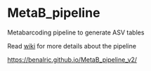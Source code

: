 # MetaB_pipeline

Metabarcoding pipeline to generate ASV tables

Read [wiki](https://github.com/benalric/MetaB_pipeline_v2/wiki) for more details about the pipeline

https://benalric.github.io/MetaB_pipeline_v2/
